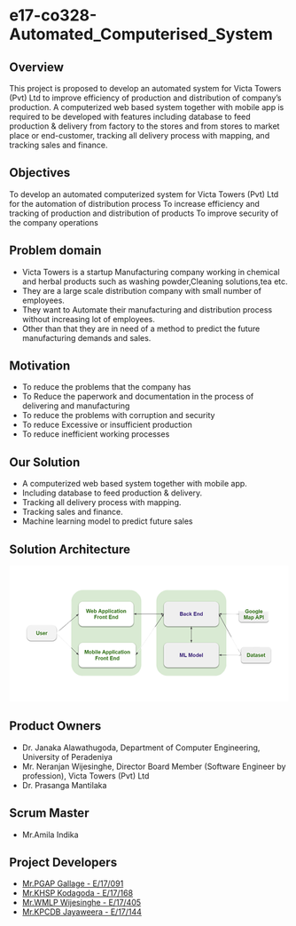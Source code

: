 # e17-co328-Automated_Computerised_System

## Overview

This project is proposed to develop an automated system for Victa Towers (Pvt) Ltd to improve
efficiency of production and distribution of company’s production. A computerized web based system
together with mobile app is required to be developed with features including database to feed
production & delivery from factory to the stores and from stores to market place or end-customer,
tracking all delivery process with mapping, and tracking sales and finance.

## Objectives

 To develop an automated computerized system for Victa Towers (Pvt) Ltd for the automation of
distribution process
 To increase efficiency and tracking of production and distribution of products
 To improve security of the company operations
 
## Problem domain 

- Victa Towers is a startup Manufacturing company working in chemical and herbal products such as washing powder,Cleaning solutions,tea etc.
- They are a large scale distribution company with  small number of employees.
- They want to Automate their manufacturing and distribution process without increasing lot of employees.  
- Other than that they are in need of a method to predict the future manufacturing demands and sales.  

## Motivation 
 
- To reduce the problems that the company has 
- To Reduce the paperwork and documentation in the process of delivering and manufacturing
- To reduce the problems with corruption and security 
- To reduce Excessive or insufficient production
- To reduce inefficient working processes

## Our Solution 

- A computerized web based system together with mobile app.
- Including database to feed production & delivery.  
- Tracking all delivery process with mapping.
- Tracking sales and finance.
- Machine learning model to predict future sales

## Solution Architecture 

![Solution Architecture](/Solution_Archi.png)

 
## Product Owners 

- Dr. Janaka Alawathugoda, Department of Computer Engineering, University of Peradeniya
- Mr. Neranjan Wijesinghe, Director Board Member (Software Engineer by profession), Victa Towers (Pvt) Ltd
- Dr. Prasanga Mantilaka

## Scrum Master

- Mr.Amila Indika
 
## Project Developers 

- [Mr.PGAP Gallage - E/17/091](https://github.com/AdithyaGallage)
- [Mr.KHSP Kodagoda - E/17/168](https://github.com/Sandun666) 
- [Mr.WMLP Wijesinghe - E/17/405](https://github.com/Wijesinghe0141)
- [Mr.KPCDB Jayaweera - E/17/144](https://github.com/Dadoright) 
